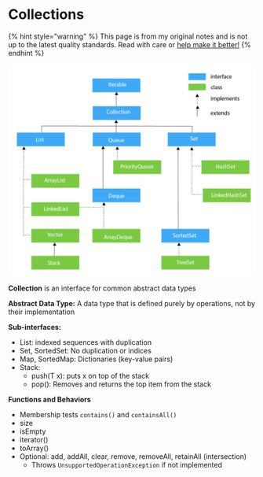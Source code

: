# Collections

{% hint style="warning" %}
This page is from my original notes and is not up to the latest quality standards. Read with care or [help make it better!](https://github.com/64bitpandas/cs61b-notes/pulls)
{% endhint %}

![An overview of all the Collections in Java.](../../.gitbook/assets/image%20%2834%29.png)

**Collection** is an interface for common abstract data types

**Abstract Data Type:** A data type that is defined purely by operations, not by their implementation

**Sub-interfaces:**

* List: indexed sequences with duplication
* Set, SortedSet: No duplication or indices
* Map, SortedMap: Dictionaries \(key-value pairs\)
* Stack:
  * push\(T x\): puts x on top of the stack
  * pop\(\): Removes and returns the top item from the stack

**Functions and Behaviors**

* Membership tests `contains()` and `containsAll()`
* size
* isEmpty
* iterator\(\)
* toArray\(\)
* Optional: add, addAll, clear, remove, removeAll, retainAll \(intersection\)
  * Throws `UnsupportedOperationException` if not implemented

